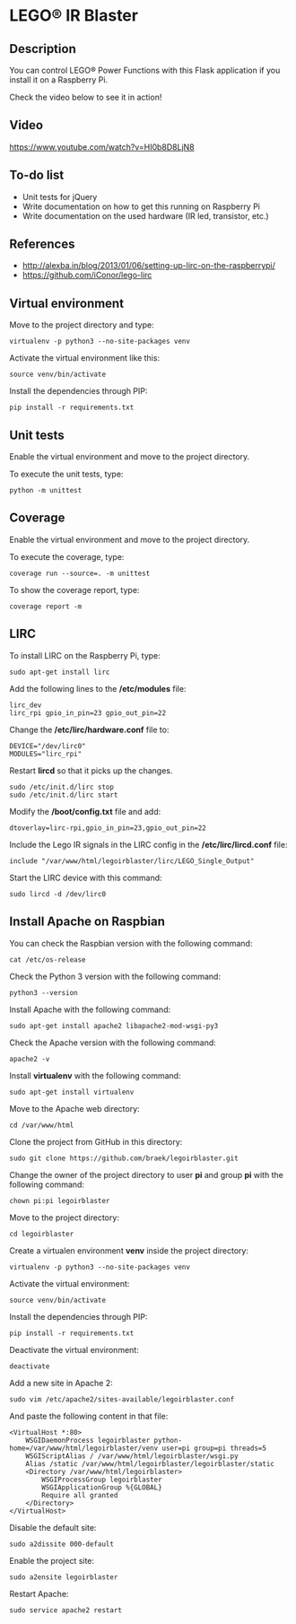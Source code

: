 # LEGO® IR Blaster

## Description

You can control LEGO® Power Functions with this Flask application if you install it on a Raspberry Pi.

Check the video below to see it in action!

## Video

https://www.youtube.com/watch?v=HI0b8D8LjN8

## To-do list

* Unit tests for jQuery
* Write documentation on how to get this running on Raspberry Pi
* Write documentation on the used hardware (IR led, transistor, etc.)

## References

* http://alexba.in/blog/2013/01/06/setting-up-lirc-on-the-raspberrypi/
* https://github.com/iConor/lego-lirc

## Virtual environment

Move to the project directory and type:

```
virtualenv -p python3 --no-site-packages venv
```

Activate the virtual environment like this:

```
source venv/bin/activate
```

Install the dependencies through PIP:

```
pip install -r requirements.txt
```

## Unit tests

Enable the virtual environment and move to the project directory.

To execute the unit tests, type:

```
python -m unittest
```

## Coverage

Enable the virtual environment and move to the project directory.

To execute the coverage, type:

```
coverage run --source=. -m unittest
```

To show the coverage report, type:

```
coverage report -m
```

## LIRC

To install LIRC on the Raspberry Pi, type:

```
sudo apt-get install lirc
```

Add the following lines to the **/etc/modules** file:

```
lirc_dev
lirc_rpi gpio_in_pin=23 gpio_out_pin=22
```

Change the **/etc/lirc/hardware.conf** file to:

```
DEVICE="/dev/lirc0"
MODULES="lirc_rpi"
```

Restart **lircd** so that it picks up the changes.

```
sudo /etc/init.d/lirc stop
sudo /etc/init.d/lirc start
```

Modify the **/boot/config.txt** file and add:

```
dtoverlay=lirc-rpi,gpio_in_pin=23,gpio_out_pin=22
```

Include the Lego IR signals in the LIRC config in the **/etc/lirc/lircd.conf** file:

```
include "/var/www/html/legoirblaster/lirc/LEGO_Single_Output"
```

Start the LIRC device with this command:

```
sudo lircd -d /dev/lirc0
```

## Install Apache on Raspbian

You can check the Raspbian version with the following command:

```
cat /etc/os-release
```

Check the Python 3 version with the following command:

```
python3 --version
```

Install Apache with the following command:

```
sudo apt-get install apache2 libapache2-mod-wsgi-py3
```

Check the Apache version with the following command:

```
apache2 -v
```

Install **virtualenv** with the following command:

```
sudo apt-get install virtualenv
```

Move to the Apache web directory:

```
cd /var/www/html
```

Clone the project from GitHub in this directory:

```
sudo git clone https://github.com/braek/legoirblaster.git
```

Change the owner of the project directory to user **pi** and group **pi** with the following command:

```
chown pi:pi legoirblaster
```

Move to the project directory:

```
cd legoirblaster
```

Create a virtualen environment **venv** inside the project directory:

```
virtualenv -p python3 --no-site-packages venv
```

Activate the virtual environment:

```
source venv/bin/activate
```

Install the dependencies through PIP:

```
pip install -r requirements.txt
```

Deactivate the virtual environment:

```
deactivate
```

Add a new site in Apache 2:

```
sudo vim /etc/apache2/sites-available/legoirblaster.conf
```

And paste the following content in that file:

```
<VirtualHost *:80>
    WSGIDaemonProcess legoirblaster python-home=/var/www/html/legoirblaster/venv user=pi group=pi threads=5
    WSGIScriptAlias / /var/www/html/legoirblaster/wsgi.py
    Alias /static /var/www/html/legoirblaster/legoirblaster/static
    <Directory /var/www/html/legoirblaster>
        WSGIProcessGroup legoirblaster
        WSGIApplicationGroup %{GLOBAL}
        Require all granted
    </Directory>
</VirtualHost>
```

Disable the default site:

```
sudo a2dissite 000-default
```

Enable the project site:

```
sudo a2ensite legoirblaster
```

Restart Apache:

```
sudo service apache2 restart
```